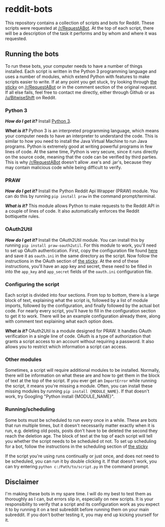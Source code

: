 # reddit-bots
This repository contains a collection of scripts and bots for Reddit. These
scripts were requested at
[/r/RequestABot](https://www.reddit.com/r/RequestABot). At the top of each
script, there will be a description of the task it performs and by whom and
where it was requested.

## Running the bots
To run these bots, your computer needs to have a number of things installed.
Each script is written in the Python 3 programming language and uses a number of
modules, which extend Python with features to make scripts easier to
write. If at any point you get stuck, try looking through
[the sticky](https://www.reddit.com/r/RequestABot/comments/3d3iss/a_comprehensive_guide_to_running_your_bot_that/)
on [/r/RequestABot](https://www.reddit.com/r/RequestABot) or in the comment
section of the original request. If all else fails, feel free to contact me
directly, either through Github or as
[/u/BitwiseShift](https://www.reddit.com/user/bitwiseshift) on Reddit.

### Python 3
***How do I get it?*** Install [Python 3](https://www.python.org/downloads/).

***What is it?*** Python 3 is an interpreted programming language, which means
your computer needs to have an interpreter to understand the code. This is
similar to how you need to install the Java Virtual Machine to run Java
programs. Python is extremely good at writing powerful programs in few lines of
code. At the same time, Python is very secure, since it runs directly on the
source code, meaning that the code can be verified by third parties. This is why
[/r/RequestABot](https://www.reddit.com/r/RequestABot) doesn't allow .exe's
and .jar's, because they may contain malicious code while being difficult to
verify.

### PRAW
***How do I get it?*** Install the Python Reddit Api Wrapper (PRAW) module. You
can do this by running `pip install praw` in the command prompt/terminal.

***What is it?*** This module allows Python to make requests to the Reddit API
in a couple of lines of code. It also automatically enforces the Reddit
bottiquette rules.

### OAuth2Util
***How do I get it?*** Install the OAuth2Util module. You can install this by
running `pip install praw-oauth2util`. For this module to work, you'll need to
set up OAuth authentication. First, copy the configuration file found
[here](https://github.com/SmBe19/praw-OAuth2Util/blob/master/OAuth2Util/README.md#config)
and save it as `oauth.ini` in the same directory as the script. Now follow the
instructions in the OAuth section of [the sticky](https://www.reddit.com/r/RequestABot/comments/3d3iss/a_comprehensive_guide_to_running_your_bot_that/).
At the end of these instructions, you'll have an app key and secret, these need
to be filled in into the `app_key` and `app_secret` fields of the `oauth.ini`
configuration file.

### Configuring the script
Each script is divided into four sections. From top to bottom, there is a large
block of text, explaining what the script is, followed by a list of module
imports, followed by the configuration, and finally followed by the actual bot
code. For nearly every script, you'll have to fill in the configuration section
to get it to work. There will be an example configuration already there, along
with comment text explaining what each option does.

***What is it?*** OAuth2Util is a module designed for PRAW. It handles OAuth
verification in a single line of code. OAuth is a type of authorization that
grants a script access to an account without requiring a password. It also
allows you to restrict which information a script can access.

### Other modules
Sometimes, a script will require additional modules to be installed. Normally,
there will be information on what these are and how to get them in the block of
text at the top of the script. If you ever get an `ImportError` while running
the script, it means you're missing a module. Often, you can install these
missing modules by running `pip install {MODULE_NAME}`. If that doesn't work,
try Googling "Python install {MODULE_NAME}".

### Running/scheduling
Some bots must be scheduled to run every once in a while. These are bots that
run multiple times, but it doesn't necessarily matter exactly when it is run,
e.g. deleting old posts, posts don't have to be deleted the second they reach
the deletion age. The block of text at the top of each script will tell you
whether the script needs to be scheduled ot not. To set up scheduling for a bot,
follow the instructions in the scheduling section of
[the sticky](https://www.reddit.com/r/RequestABot/comments/3d3iss/a_comprehensive_guide_to_running_your_bot_that/)

If the script you're using runs continually or just once, and does not need to
be scheduled, you can run it by double clicking it. If that doesn't work, you
can try entering `python c:/Path/to/script.py` in the command prompt.

## Disclaimer
I'm making these bots in my spare time. I will do my best to test them as
thoroughly as I can, but errors slip in, especially on new scripts. It is your
responsibility to verify that a script and its configuration work as you expect
it to by running it on a test subreddit before running them on your main
subreddit. If you don't bother testing it, you may end up kicking yourself for
it.
